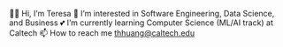 👩🏻 Hi, I’m Teresa
👀 I’m interested in Software Engineering, Data Science, and Business
💕 I’m currently learning Computer Science (ML/AI track) at Caltech
📫 How to reach me thhuang@caltech.edu

<!---
teresahuangs/teresahuangs is a ✨ special ✨ repository because its `README.md` (this file) appears on your GitHub profile.
You can click the Preview link to take a look at your changes.
--->
